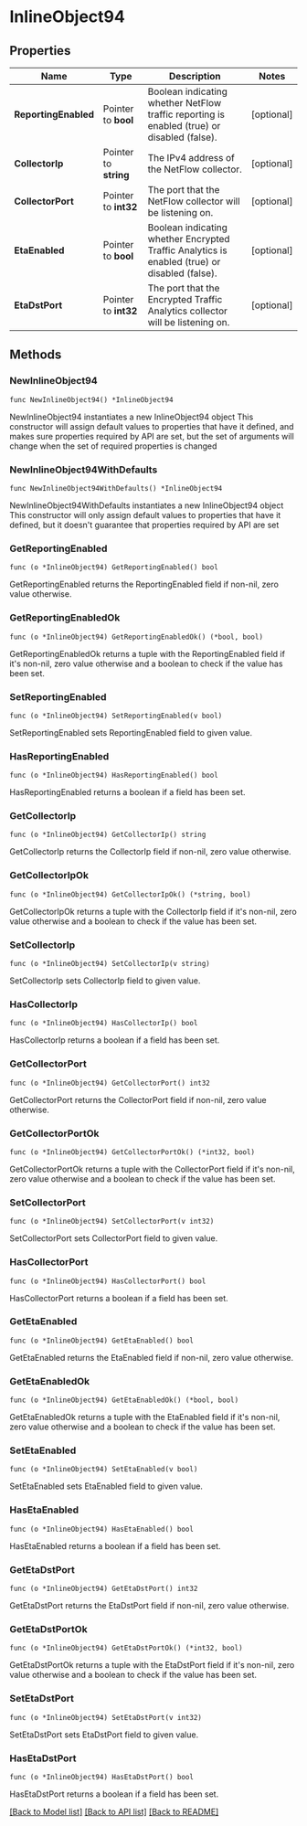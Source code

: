 # InlineObject94

## Properties

Name | Type | Description | Notes
------------ | ------------- | ------------- | -------------
**ReportingEnabled** | Pointer to **bool** | Boolean indicating whether NetFlow traffic reporting is enabled (true) or disabled (false). | [optional] 
**CollectorIp** | Pointer to **string** | The IPv4 address of the NetFlow collector. | [optional] 
**CollectorPort** | Pointer to **int32** | The port that the NetFlow collector will be listening on. | [optional] 
**EtaEnabled** | Pointer to **bool** | Boolean indicating whether Encrypted Traffic Analytics is enabled (true) or disabled (false). | [optional] 
**EtaDstPort** | Pointer to **int32** | The port that the Encrypted Traffic Analytics collector will be listening on. | [optional] 

## Methods

### NewInlineObject94

`func NewInlineObject94() *InlineObject94`

NewInlineObject94 instantiates a new InlineObject94 object
This constructor will assign default values to properties that have it defined,
and makes sure properties required by API are set, but the set of arguments
will change when the set of required properties is changed

### NewInlineObject94WithDefaults

`func NewInlineObject94WithDefaults() *InlineObject94`

NewInlineObject94WithDefaults instantiates a new InlineObject94 object
This constructor will only assign default values to properties that have it defined,
but it doesn't guarantee that properties required by API are set

### GetReportingEnabled

`func (o *InlineObject94) GetReportingEnabled() bool`

GetReportingEnabled returns the ReportingEnabled field if non-nil, zero value otherwise.

### GetReportingEnabledOk

`func (o *InlineObject94) GetReportingEnabledOk() (*bool, bool)`

GetReportingEnabledOk returns a tuple with the ReportingEnabled field if it's non-nil, zero value otherwise
and a boolean to check if the value has been set.

### SetReportingEnabled

`func (o *InlineObject94) SetReportingEnabled(v bool)`

SetReportingEnabled sets ReportingEnabled field to given value.

### HasReportingEnabled

`func (o *InlineObject94) HasReportingEnabled() bool`

HasReportingEnabled returns a boolean if a field has been set.

### GetCollectorIp

`func (o *InlineObject94) GetCollectorIp() string`

GetCollectorIp returns the CollectorIp field if non-nil, zero value otherwise.

### GetCollectorIpOk

`func (o *InlineObject94) GetCollectorIpOk() (*string, bool)`

GetCollectorIpOk returns a tuple with the CollectorIp field if it's non-nil, zero value otherwise
and a boolean to check if the value has been set.

### SetCollectorIp

`func (o *InlineObject94) SetCollectorIp(v string)`

SetCollectorIp sets CollectorIp field to given value.

### HasCollectorIp

`func (o *InlineObject94) HasCollectorIp() bool`

HasCollectorIp returns a boolean if a field has been set.

### GetCollectorPort

`func (o *InlineObject94) GetCollectorPort() int32`

GetCollectorPort returns the CollectorPort field if non-nil, zero value otherwise.

### GetCollectorPortOk

`func (o *InlineObject94) GetCollectorPortOk() (*int32, bool)`

GetCollectorPortOk returns a tuple with the CollectorPort field if it's non-nil, zero value otherwise
and a boolean to check if the value has been set.

### SetCollectorPort

`func (o *InlineObject94) SetCollectorPort(v int32)`

SetCollectorPort sets CollectorPort field to given value.

### HasCollectorPort

`func (o *InlineObject94) HasCollectorPort() bool`

HasCollectorPort returns a boolean if a field has been set.

### GetEtaEnabled

`func (o *InlineObject94) GetEtaEnabled() bool`

GetEtaEnabled returns the EtaEnabled field if non-nil, zero value otherwise.

### GetEtaEnabledOk

`func (o *InlineObject94) GetEtaEnabledOk() (*bool, bool)`

GetEtaEnabledOk returns a tuple with the EtaEnabled field if it's non-nil, zero value otherwise
and a boolean to check if the value has been set.

### SetEtaEnabled

`func (o *InlineObject94) SetEtaEnabled(v bool)`

SetEtaEnabled sets EtaEnabled field to given value.

### HasEtaEnabled

`func (o *InlineObject94) HasEtaEnabled() bool`

HasEtaEnabled returns a boolean if a field has been set.

### GetEtaDstPort

`func (o *InlineObject94) GetEtaDstPort() int32`

GetEtaDstPort returns the EtaDstPort field if non-nil, zero value otherwise.

### GetEtaDstPortOk

`func (o *InlineObject94) GetEtaDstPortOk() (*int32, bool)`

GetEtaDstPortOk returns a tuple with the EtaDstPort field if it's non-nil, zero value otherwise
and a boolean to check if the value has been set.

### SetEtaDstPort

`func (o *InlineObject94) SetEtaDstPort(v int32)`

SetEtaDstPort sets EtaDstPort field to given value.

### HasEtaDstPort

`func (o *InlineObject94) HasEtaDstPort() bool`

HasEtaDstPort returns a boolean if a field has been set.


[[Back to Model list]](../README.md#documentation-for-models) [[Back to API list]](../README.md#documentation-for-api-endpoints) [[Back to README]](../README.md)


